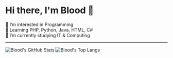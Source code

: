 # Hi there, I'm Blood 👋

<summary>👀 I’m interested in Programming</summary>
<summary>🌱 Learning PHP, Python, Java, HTML, C#</summary>
<summary>📖 I’m currently studying IT & Computing</summary>


---
<img align="left" alt="Blood's GitHub Stats" src="https://github-readme-stats.vercel.app/api?username=BloodFistMCPE&show_icons=true&hide_border=false&title_color=FD0000&icon_color=16AEE3&bg_color=09131B&text_color=ffffff&border_color=0c1a25"/>
<img align="left" alt="Blood's Top Langs" src="(https://github-readme-stats.vercel.app/api/top-langs/?username=BloodFistMCPE&theme=dark&show_icons=true&title_color=fff&text_color=fff&count_private=true&include_all_commits=true&langs_count=3"/>
